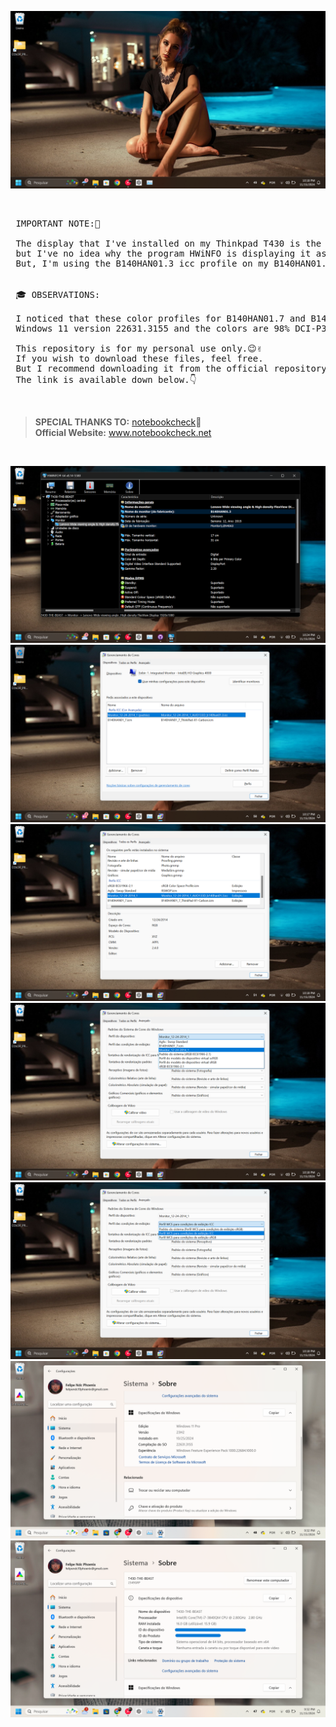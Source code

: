 ![](https://github.com/felipendc/thinkpad_t430_display_b140han01.7_or_b140han01.3_icc_profiles/blob/main/DEMO_PICS/Captura%20de%20Tela%20(29).png)


<br />

<pre> IMPORTANT NOTE:🎯 <br />
 The display that I've installed on my Thinkpad T430 is the version B140HAN01.7, 
 but I've no idea why the program HWiNFO is displaying it as if it is the B140HAN01.3. 
 But, I'm using the B140HAN01.3 icc profile on my B140HAN01.7 because I like its color calibration.👔

  
 🎓 OBSERVATIONS:

 I noticed that these color profiles for B140HAN01.7 and B140HAN01.3 displays works wonders on
 Windows 11 version 22631.3155 and the colors are 98% DCI-P3!🥇🧐  
  
 This repository is for my personal use only.😉✌️
 If you wish to download these files, feel free. 
 But I recommend downloading it from the official repository.
 The link is available down below.👇</pre> 

<br />

> **SPECIAL THANKS TO:** [notebookcheck](https://www.notebookcheck.net/)🥇 <br />
> **Official Website:** www.notebookcheck.net

<br />

![](https://github.com/felipendc/thinkpad_t430_display_b140han01.7_or_b140han01.3_icc_profiles/blob/main/DEMO_PICS/Captura%20de%20Tela%20(30).png)
![](https://github.com/felipendc/thinkpad_t430_display_b140han01.7_or_b140han01.3_icc_profiles/blob/main/DEMO_PICS/Captura%20de%20Tela%20(24).png)
![](https://github.com/felipendc/thinkpad_t430_display_b140han01.7_or_b140han01.3_icc_profiles/blob/main/DEMO_PICS/Captura%20de%20Tela%20(26).png)
![](https://github.com/felipendc/thinkpad_t430_display_b140han01.7_or_b140han01.3_icc_profiles/blob/main/DEMO_PICS/Captura%20de%20Tela%20(27).png)
![](https://github.com/felipendc/thinkpad_t430_display_b140han01.7_or_b140han01.3_icc_profiles/blob/main/DEMO_PICS/Captura%20de%20Tela%20(28).png)
![](https://github.com/felipendc/thinkpad_t430_display_b140han01.7_or_b140han01.3_icc_profiles/blob/main/DEMO_PICS/Captura%20de%20Tela%20(23).png)
![](https://github.com/felipendc/thinkpad_t430_display_b140han01.7_or_b140han01.3_icc_profiles/blob/main/DEMO_PICS/Captura%20de%20Tela%20(22).png)
![]()
![]()

